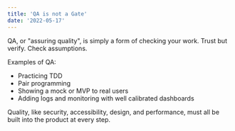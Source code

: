 ```yaml
---
title: 'QA is not a Gate'
date: '2022-05-17'
---
```


QA, or "assuring quality", is simply a form of checking your work. Trust but
verify. Check assumptions.

Examples of QA:

- Practicing TDD
- Pair programming
- Showing a mock or MVP to real users
- Adding logs and monitoring with well calibrated dashboards

Quality, like security, accessibility, design, and performance, must all be
built into the product at every step.
